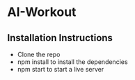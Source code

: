 # AI-Workout

## Installation Instructions
* Clone the repo
* npm install to install the dependencies
* npm start to start a live server
